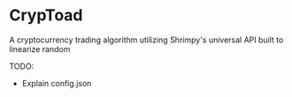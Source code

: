 # CrypToad
A cryptocurrency trading algorithm utilizing Shrimpy's universal API built to linearize random

TODO:
- Explain config.json